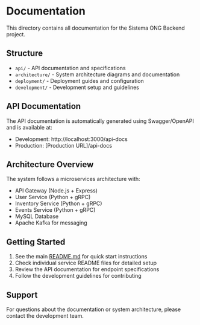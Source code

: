 # Documentation

This directory contains all documentation for the Sistema ONG Backend project.

## Structure

- `api/` - API documentation and specifications
- `architecture/` - System architecture diagrams and documentation
- `deployment/` - Deployment guides and configuration
- `development/` - Development setup and guidelines

## API Documentation

The API documentation is automatically generated using Swagger/OpenAPI and is available at:
- Development: http://localhost:3000/api-docs
- Production: [Production URL]/api-docs

## Architecture Overview

The system follows a microservices architecture with:
- API Gateway (Node.js + Express)
- User Service (Python + gRPC)
- Inventory Service (Python + gRPC)
- Events Service (Python + gRPC)
- MySQL Database
- Apache Kafka for messaging

## Getting Started

1. See the main [README.md](../README.md) for quick start instructions
2. Check individual service README files for detailed setup
3. Review the API documentation for endpoint specifications
4. Follow the development guidelines for contributing

## Support

For questions about the documentation or system architecture, please contact the development team.